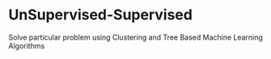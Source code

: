 # UnSupervised-Supervised
Solve particular problem using Clustering and Tree Based Machine Learning Algorithms
